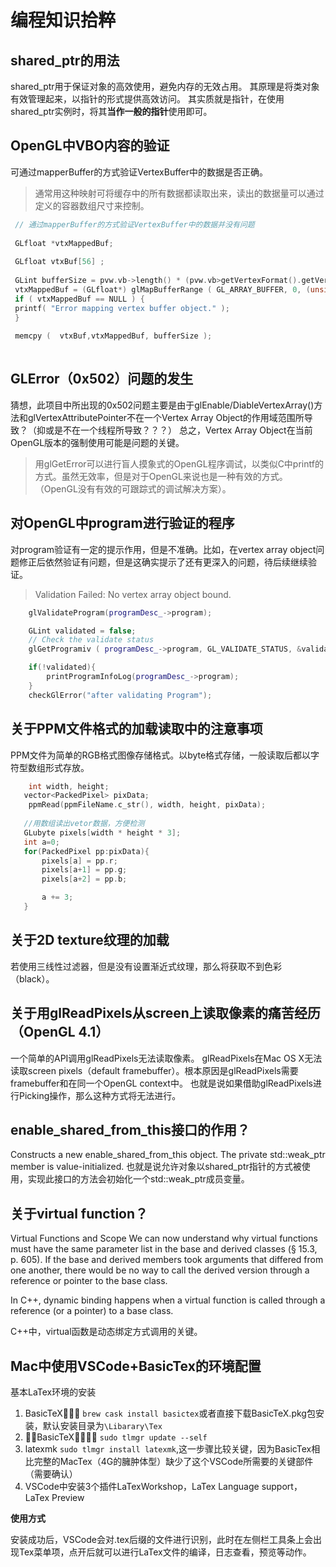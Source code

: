 # 编程知识拾粹

## shared_ptr的用法
shared_ptr用于保证对象的高效使用，避免内存的无效占用。
其原理是将类对象有效管理起来，以指针的形式提供高效访问。
其实质就是指针，在使用shared_ptr实例时，将其**当作一般的指针**使用即可。

## OpenGL中VBO内容的验证
可通过mapperBuffer的方式验证VertexBuffer中的数据是否正确。

> 通常用这种映射可将缓存中的所有数据都读取出来，读出的数据量可以通过定义的容器数组尺寸来控制。
        
```cpp
 // 通过mapperBuffer的方式验证VertexBuffer中的数据并没有问题
         
 GLfloat *vtxMappedBuf;
 
 GLfloat vtxBuf[56] ;
 
 GLint bufferSize = pvw.vb->length() * (pvw.vb>getVertexFormat().getVertexSize());
 vtxMappedBuf = (GLfloat*) glMapBufferRange ( GL_ARRAY_BUFFER, 0, (unsigned int)bufferSize , GL_MAP_WRITE_BIT | GL_MAP_INVALIDATE_BUFFER_BIT );
 if ( vtxMappedBuf == NULL ) {
 printf( "Error mapping vertex buffer object." );
 }
 
 memcpy (  vtxBuf,vtxMappedBuf, bufferSize );
     
```

## GLError（0x502）问题的发生
猜想，此项目中所出现的0x502问题主要是由于glEnable/DiableVertexArray()方法和glVertexAttributePointer不在一个Vertex Array Object的作用域范围所导致？（抑或是不在一个线程所导致？？？）
总之，Vertex Array Object在当前OpenGL版本的强制使用可能是问题的关键。

> 用glGetError可以进行盲人摸象式的OpenGL程序调试，以类似C中printf的方式。虽然无效率，但是对于OpenGL来说也是一种有效的方式。（OpenGL没有有效的可跟踪式的调试解决方案）。

## 对OpenGL中program进行验证的程序
对program验证有一定的提示作用，但是不准确。比如，在vertex array object问题修正后依然验证有问题，但是这确实提示了还有更深入的问题，待后续继续验证。

> Validation Failed: No vertex array object bound.

```cpp
    glValidateProgram(programDesc_->program);

    GLint validated = false;
    // Check the validate status
    glGetProgramiv ( programDesc_->program, GL_VALIDATE_STATUS, &validated );

    if(!validated){
        printProgramInfoLog(programDesc_->program);
    }
    checkGlError("after validating Program");
```

## 关于PPM文件格式的加载读取中的注意事项
PPM文件为简单的RGB格式图像存储格式。以byte格式存储，一般读取后都以字符型数组形式存放。


```c
	int width, height;
   vector<PackedPixel> pixData;
	ppmRead(ppmFileName.c_str(), width, height, pixData);
        
   //用数组读出vetor数据，方便检测  
   GLubyte pixels[width * height * 3];
   int a=0;
   for(PackedPixel pp:pixData){
       pixels[a] = pp.r;
       pixels[a+1] = pp.g;
       pixels[a+2] = pp.b;

       a += 3;
   }
```

## 关于2D texture纹理的加载
若使用三线性过滤器，但是没有设置渐近式纹理，那么将获取不到色彩（black）。

## 关于用glReadPixels从screen上读取像素的痛苦经历（OpenGL 4.1）
一个简单的API调用glReadPixels无法读取像素。
glReadPixels在Mac OS X无法读取screen pixels（default framebuffer）。根本原因是glReadPixels需要framebuffer和在同一个OpenGL context中。
也就是说如果借助glReadPixels进行Picking操作，那么这种方式将无法进行。

## enable_shared_from_this接口的作用？
Constructs a new enable_shared_from_this object. The private std::weak_ptr<T> member is value-initialized.
也就是说允许对象以shared_ptr指针的方式被使用，实现此接口的方法会初始化一个std::weak_ptr<T>成员变量。

## 关于virtual function？
Virtual Functions and Scope
We can now understand why virtual functions must have the same parameter list in the base and derived classes (§ 15.3, p. 605). If the base and derived members took arguments that differed from one another, there would be no way to call the derived version through a reference or pointer to the base class. 

 In C++, dynamic binding happens when a virtual function is called through a reference (or a pointer) to a base class.
 
 C++中，virtual函数是动态绑定方式调用的关键。
 
## Mac中使用VSCode+BasicTex的环境配置
基本LaTex环境的安装

1. BasicTeX􏰘􏳆􏳇 `brew cask install basictex`或者直接下载BasicTeX.pkg包安装，默认安装目录为`\Libarary\Tex`
2. 􏳈􏳉BasicTeX􏲰􏳊􏳋􏰃 `sudo tlmgr update --self`
3. latexmk `sudo tlmgr install latexmk`,这一步骤比较关键，因为BasicTex相比完整的MacTex（4G的臃肿体型）缺少了这个VSCode所需要的关键部件（需要确认）
4. VSCode中安装3个插件LaTexWorkshop，LaTex Language support，LaTex Preview

**使用方式**

安装成功后，VSCode会对.tex后缀的文件进行识别，此时在左侧栏工具条上会出现Tex菜单项，点开后就可以进行LaTex文件的编译，日志查看，预览等动作。
 

